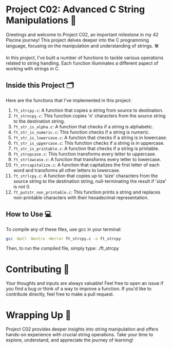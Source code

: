 # Project C02: Advanced C String Manipulations 🚀

Greetings and welcome to Project C02, an important milestone in my 42 Piscine journey! This project delves deeper into the C programming language, focusing on the manipulation and understanding of strings. 🛠️

In this project, I've built a number of functions to tackle various operations related to string handling. Each function illuminates a different aspect of working with strings in C.

## Inside this Project 🗂️

Here are the functions that I've implemented in this project:

1. `ft_strcpy.c`: A function that copies a string from source to destination.
2. `ft_strncpy.c`: This function copies 'n' characters from the source string to the destination string.
3. `ft_str_is_alpha.c`: A function that checks if a string is alphabetic.
4. `ft_str_is_numeric.c`: This function checks if a string is numeric.
5. `ft_str_is_lowercase.c`: A function that checks if a string is in lowercase.
6. `ft_str_is_uppercase.c`: This function checks if a string is in uppercase.
7. `ft_str_is_printable.c`: A function that checks if a string is printable.
8. `ft_strupcase.c`: This function transforms every letter to uppercase.
9. `ft_strlowcase.c`: A function that transforms every letter to lowercase.
10. `ft_strcapitalize.c`: A function that capitalizes the first letter of each word and transforms all other letters to lowercase.
11. `ft_strlcpy.c`: A function that copies up to 'size' characters from the source string to the destination string, null-terminating the result if 'size' is not 0.
12. `ft_putstr_non_printable.c`: This function prints a string and replaces non-printable characters with their hexadecimal representation.

## How to Use 💻

To compile any of these files, use gcc in your terminal:

```bash
gcc -Wall -Wextra -Werror ft_strcpy.c -o ft_strcpy
```

Then, to run the compiled file, simply type:
./ft_strcpy

# Contributing 🤝

Your thoughts and inputs are always valuable! Feel free to open an issue if you find a bug or think of a way to improve a function. If you'd like to contribute directly, feel free to make a pull request.

# Wrapping Up 📝

Project C02 provides deeper insights into string manipulation and offers hands-on experience with crucial string operations. Take your time to explore, understand, and appreciate the journey of learning!
